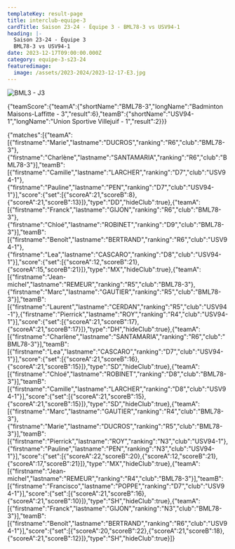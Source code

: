 ```yaml
---
templateKey: result-page
title: interclub-equipe-3
cardTitle: Saison 23-24 - Équipe 3 - BML78-3 vs USV94-1 
heading: |-
  Saison 23-24 - Équipe 3
  BML78-3 vs USV94-1
date: 2023-12-17T09:00:00.000Z
category: equipe-3-s23-24
featuredimage:
  image: /assets/2023-2024/2023-12-17-E3.jpg
---
```

![](/assets/2023-2024/2023-12-17-E3.jpg "BML3 - J3")

<teamscoreboard>{"teamScore":{"teamA":{"shortName":"BML78-3","longName":"Badminton Maisons-Laffitte - 3","result":6},"teamB":{"shortName":"USV94-1","longName":"Union Sportive Villejuif - 1","result":2}}}</teamscoreboard>

<scoreboard>{"matches":[{"teamA":[{"firstname":"Marie","lastname":"DUCROS","ranking":"R6","club":"BML78-3"},{"firstname":"Charlène","lastname":"SANTAMARIA","ranking":"R6","club":"BML78-3"}],"teamB":[{"firstname":"Camille","lastname":"LARCHER","ranking":"D7","club":"USV94-1"},{"firstname":"Pauline","lastname":"PEN","ranking":"D7","club":"USV94-1"}],"score":{"set":[{"scoreA":21,"scoreB":8},{"scoreA":21,"scoreB":13}]},"type":"DD","hideClub":true},{"teamA":[{"firstname":"Franck","lastname":"GIJON","ranking":"R6","club":"BML78-3"},{"firstname":"Chloé","lastname":"ROBINET","ranking":"D9","club":"BML78-3"}],"teamB":[{"firstname":"Benoît","lastname":"BERTRAND","ranking":"R6","club":"USV94-1"},{"firstname":"Lea","lastname":"CASCARO","ranking":"D8","club":"USV94-1"}],"score":{"set":[{"scoreA":12,"scoreB":21},{"scoreA":15,"scoreB":21}]},"type":"MX","hideClub":true},{"teamA":[{"firstname":"Jean-michel","lastname":"REMEUR","ranking":"R5","club":"BML78-3"},{"firstname":"Marc","lastname":"GAUTIER","ranking":"R5","club":"BML78-3"}],"teamB":[{"firstname":"Laurent","lastname":"CERDAN","ranking":"R5","club":"USV94-1"},{"firstname":"Pierrick","lastname":"ROY","ranking":"R4","club":"USV94-1"}],"score":{"set":[{"scoreA":21,"scoreB":17},{"scoreA":21,"scoreB":17}]},"type":"DH","hideClub":true},{"teamA":[{"firstname":"Charlène","lastname":"SANTAMARIA","ranking":"R6","club":"BML78-3"}],"teamB":[{"firstname":"Lea","lastname":"CASCARO","ranking":"D7","club":"USV94-1"}],"score":{"set":[{"scoreA":21,"scoreB":16},{"scoreA":21,"scoreB":15}]},"type":"SD","hideClub":true},{"teamA":[{"firstname":"Chloé","lastname":"ROBINET","ranking":"D8","club":"BML78-3"}],"teamB":[{"firstname":"Camille","lastname":"LARCHER","ranking":"D8","club":"USV94-1"}],"score":{"set":[{"scoreA":21,"scoreB":15},{"scoreA":21,"scoreB":15}]},"type":"SD","hideClub":true},{"teamA":[{"firstname":"Marc","lastname":"GAUTIER","ranking":"R4","club":"BML78-3"},{"firstname":"Marie","lastname":"DUCROS","ranking":"R5","club":"BML78-3"}],"teamB":[{"firstname":"Pierrick","lastname":"ROY","ranking":"N3","club":"USV94-1"},{"firstname":"Pauline","lastname":"PEN","ranking":"N3","club":"USV94-1"}],"score":{"set":[{"scoreA":22,"scoreB":20},{"scoreA":12,"scoreB":21},{"scoreA":17,"scoreB":21}]},"type":"MX","hideClub":true},{"teamA":[{"firstname":"Jean-michel","lastname":"REMEUR","ranking":"R4","club":"BML78-3"}],"teamB":[{"firstname":"Francisco","lastname":"POPPE","ranking":"D7","club":"USV94-1"}],"score":{"set":[{"scoreA":21,"scoreB":16},{"scoreA":21,"scoreB":10}]},"type":"SH","hideClub":true},{"teamA":[{"firstname":"Franck","lastname":"GIJON","ranking":"N3","club":"BML78-3"}],"teamB":[{"firstname":"Benoît","lastname":"BERTRAND","ranking":"R6","club":"USV94-1"}],"score":{"set":[{"scoreA":20,"scoreB":22},{"scoreA":21,"scoreB":18},{"scoreA":21,"scoreB":12}]},"type":"SH","hideClub":true}]}</scoreboard>